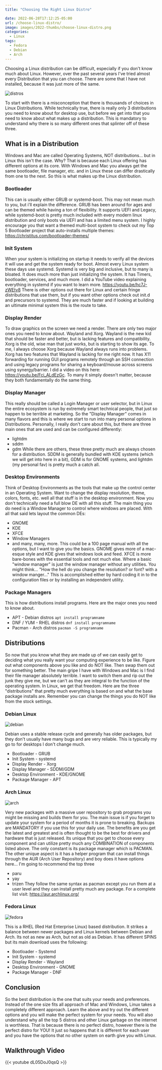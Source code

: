 ```yaml
---
title: "Choosing the Right Linux Distro"

date: 2022-06-28T17:12:25-05:00
url: /choose-linux-distro/
image: images/2022-thumbs/choose-linux-distro.png
categories:
  - Linux
tags:
  - Fedora
  - Debian
  - Arch
---
```

Choosing a Linux distribution can be difficult, especially if you don't know much about Linux. However, over the past several years I've tried almost every Distribution that you can choose. There are some that I have not installed, because it was just more of the same. 
<!--more-->
![distros](/images/2022/choose-linux-distribution/distros.png)

To start with there is a misconception that there is thousands of choices in Linux Distributions. While technically true, there is really only 3 distributions you need to know about for desktop use, but before we get into that you need to know about what makes up a distribution. This is mandatory to understand why there is so many different ones that splinter off of these three. 

## What is in a Distribution

Windows and Mac are called Operating Systems, NOT distributions... but in Linux this isn't the case. Why? That is because each Linux offering has different options at its core. With Windows and Mac you always get the same bootloader, file manager, etc. and in Linux these can differ drastically from one to the next. So this is what makes up the Linux distribution.

### Bootloader
This can is usually either GRUB or systemd-boot. This may not mean much to you, but i'll explain the difference. GRUB has been around for ages and can be themed while having a ton of flexibility. It supports UEFI and Legacy, while systemd-boot is pretty much included with every modern linux distribution and only boots via UEFI and has a limited menu system. I highly encourage you that want a themed multi-boot system to check out my Top 5 Bootloader project that auto-installs multiple themes: <https://christitus.com/bootloader-themes/>

### Init System
When your system is initializing on startup it needs to verify all the devices it will use and get the system ready for boot. Almost every Linux system these days use systemd. Systemd is very big and inclusive, but to many is bloated. It does much more than just initializing the system. It has Timers, bootloader, services, and much more. I did a YouTube video explaining everything in systemd if you want to learn more. <https://youtu.be/hc7J-zWEty8>
There is other options out there for Linux and certain fringe distributions that use them, but if you want other options check out init.d and precursors to systemd. They are much faster and if looking at building an ultimate minimal system this is the route to take. 

### Display Render
To draw graphics on the screen we need a render. There are only two major ones you need to know about. Wayland and Xorg. Wayland is the new kid that should be faster and better, but is lacking features and compatibility. Xorg is the old, wise man that just works, but is starting to show its age. To me, I always choose Xorg because Wayland always runs into problems. Xorg has two features that Wayland is lacking for me right now. It has X11 forwarding for running GUI programs remotely through an SSH connection and using legacy programs for sharing a keyboard/mouse across screens using synergy/barrier. I did a video on this here: <https://youtu.be/Fci_ALdEzGc>. To many it simply doesn't matter, because they both fundamentally do the same thing. 

### Display Manager
This really should be called a Login Manager or user selector, but in Linux the entire ecosystem is run by extremely smart technical people, that just so happen to be terrible at marketing. So the "Display Manager" comes in many flavors and this is where we start to run into many personal options in Distributions. Personally, I really don't care about this, but there are three main ones that are used and can be configured differently:
- lightdm
- sddm
- gdm
While there are others, these three pretty much are always chosen for a distribution. SDDM is generally bundled with KDE systems (which we will get into here in a bit), GDM is for GNOME systems, and lightdm (my personal fav) is pretty much a catch all. 

### Desktop Environments
Think of Desktop Environments as the tools that make up the control center in an Operating System. Want to change the display resolution, theme, colors, fonts, etc. well all that stuff is in the desktop environment. Now you don't technically need a full blow DE with all this stuff. The main thing you do need is a Window Manager to control where windows are placed. With all that said lets layout the common DEs:
- GNOME
- KDE
- XFCE
- Window Managers
- and many, many, more. 
This could be a 100 page manual with all the options, but I want to give you the basics. GNOME gives more of a mac-esque style and KDE gives that windows look and feed. XFCE is more bare-bones with the essential tools and not much else. Where a basic "window manager" is just the window manager without any utilities. You might think... "How the hell do you change the resolution? or font? with a window manger..." This is accomplished either by hard coding it in to the configuration files or by installing an independent utility. 

### Package Managers
This is how distributions install programs. Here are the major ones you need to know about. 
- APT - Debian distros `apt install programname`
- DNF / YUM - RHEL distros `dnf install programname`
- Pacman - Arch distros `pacman -S programname`

## Distributions
So now that you know what they are made up of we can easily get to deciding what you really want your computing experience to be like. Figure out what components above you like and do NOT like. Then swap them out for something better. The main gripe I have with Windows and Mac is I find their file manager absolutely terrible. I want to switch them and rip out the junk they give me, but we can't as they are integral to the function of the operating system. In Linux, we get that freedom. Here are the three "distributions" that pretty much everything is based on and what the base package installs are. Remember you can change the things you do NOT like from the stock settings. 

### Debian Linux
![debian](/images/2022/choose-linux-distribution/debian.png)

Debian uses a stable release cycle and generally has older packages, but they don't usually have many bugs and are very reliable. This is typically my go to for desktops I don't change much.
- Bootloader - GRUB
- Init System - systemd
- Display Render - Xorg
- Display Manager - SDDM/GDM
- Desktop Environment - KDE/GNOME
- Package Manager - APT

### Arch Linux
![arch](/images/2022/choose-linux-distribution/arch.png)

Very new packages with a massive user repository to grab programs you might be missing and builds them for you. The main issue is if you forget to update your system for a period of months it is prone to breaking. Backups are MANDATORY if you use this for your daily use. The benefits are you get the latest and greatest and is often thought to be the best for drivers and hardware that is just released. Its unique that you get to choose every component and can utilize pretty much any COMBINATION of components listed above. The only constant is its package manager which is PACMAN. The other unique aspect is it has a helper program that can install things through the AUR (Arch User Repository) and boy does it have options here... I'm going to recommend the top three
- paru
- yay
- trizen
They follow the same syntax as pacman except you run them at a user level and they can install pretty much any package. For a complete list visit: <https://aur.archlinux.org/>

### Fedora Linux
![fedora](/images/2022/choose-linux-distribution/fedora.png)

This is a RHEL (Red Hat Enterprise Linux) based distribution. It strikes a balance between newer packages and Linux kernels between Debian and Arch. Its not as new as Arch, but not as old as Debian. It has different SPINS but its main download uses the following:
- Bootloader - Systemd
- Init System - systemd
- Display Render - Wayland
- Desktop Environment - GNOME
- Package Manager - DNF

## Conclusion
So the best distribution is the one that suits your needs and preferences. Instead of the one size fits all approach of Mac and Windows, Linux takes a completely different approach. Learn the above and try out the different options and you will make the perfect system for your needs. You will also understand why all the top 5 distros and other Linux garbage on the internet is worthless. That is because there is no perfect distro, however there is the perfect distro for YOU! It just so happens that it is different for each user and you have the options that no other system on earth give you with Linux.


## Walkthrough Video

{{< youtube dL05DoJ0qsQ >}}


